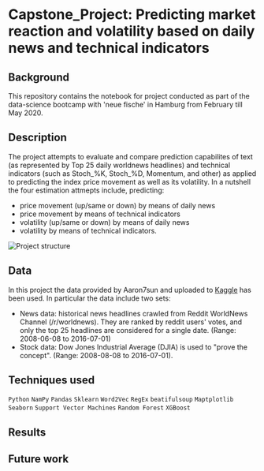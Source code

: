 # Capstone_Project: Predicting market reaction and volatility based on daily news and technical indicators

## Background
This repository contains the notebook for project conducted as part of the data-science bootcamp with 'neue fische' in Hamburg from February till May 2020.

## Description
The project attempts to evaluate and compare prediction capabilites of text (as represented by Top 25 daily worldnews headlines) and technical indicators (such as Stoch_%K, Stoch_%D, Momentum, and other) as applied to predicting the index price movement as well as its volatility. In a nutshell the four estimation attmepts include, predicting:

- price movement (up/same or down) by means of daily news
- price movement by means of technical indicators
- volatility (up/same or down) by means of daily news
- volatility by means of technical indicators.

![Project structure](https://github.com/DennisBuxmann/Capstone_Project/blob/master/images/project_structure1.jpg)

## Data
In this project the data provided by Aaron7sun and uploaded to [Kaggle](https://www.kaggle.com/aaron7sun/stocknews) has been used. In particular the data include two sets:
- News data: historical news headlines crawled from Reddit WorldNews Channel (/r/worldnews). They are ranked by reddit users' votes, and only the top 25 headlines are considered for a single date.
(Range: 2008-06-08 to 2016-07-01)
- Stock data: Dow Jones Industrial Average (DJIA) is used to "prove the concept".
(Range: 2008-08-08 to 2016-07-01).

## Techniques used
`Python` `NamPy` `Pandas` `Sklearn` `Word2Vec` `RegEx` `beatifulsoup` `Maptplotlib` `Seaborn` `Support Vector Machines` `Random Forest` `XGBoost`

## Results


## Future work
